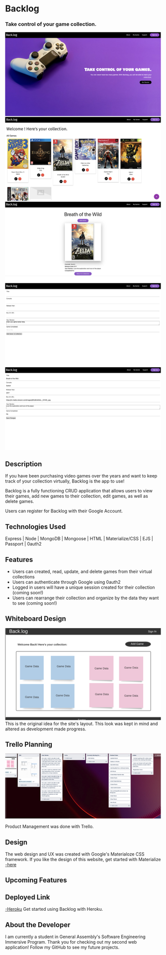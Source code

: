 # Backlog
### Take control of your game collection.

![SplashPage](/images/Screen%20Shot%202022-09-16%20at%208.08.20%20AM.png)
![Collection](/images/Screen%20Shot%202022-09-16%20at%208.09.13%20AM.png)
![Show](/images/Screen%20Shot%202022-09-16%20at%208.22.02%20AM.png)
![Add](/images/Screen%20Shot%202022-09-16%20at%208.22.53%20AM.png)
![Edit](/images/Screen%20Shot%202022-09-16%20at%208.23.51%20AM.png)

## Description

If you have been purchasing video games over the years and want to keep track of your collection virtually, Backlog is the app to use!

Backlog is a fully functioning CRUD application that allows users to view their games, add new games to their collection, edit games, as well as delete games.

Users can register for Backlog with their Google Account.

## Technologies Used

Express | Node | MongoDB | Mongoose | HTML | Materialize/CSS | EJS | Passport | 0auth2

## Features

* Users can created, read, update, and delete games from their virtual collections
* Users can authenticate through Google using 0auth2
* Logged in users will have a unique session created for their collection (coming soon!)
* Users can rearrange their collection and organize by the data they want to see (coming soon!)

## Whiteboard Design

![Whiteboard](images/Screen%20Shot%202022-09-16%20at%208.17.03%20AM.png)
This is the original idea for the site's layout. This look was kept in mind and altered as development made progress.

## Trello Planning

![Trello](/images/Screen%20Shot%202022-09-16%20at%208.19.07%20AM.png)

Product Management was done with Trello.

## Design

The web design and UX was created with Google's Materialoze CSS framework. If you like the design of this website, get started with Materialize [-here](https://materializecss.com/)

## Upcoming Features


## Deployed Link

[-Heroku](https://seir-backlog-app.herokuapp.com/)
Get started using Backlog with Heroku.

## About the Developer

I am currently a student in General Assembly's Software Engineering Immersive Program. Thank you for checking out my second web application! Follow my GitHub to see my future projects.
